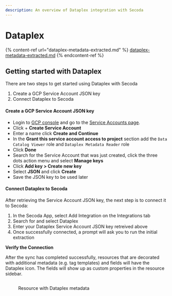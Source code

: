 ```yaml
---
description: An overview of Dataplex integration with Secoda
---
```


# Dataplex

{% content-ref url="dataplex-metadata-extracted.md" %}
[dataplex-metadata-extracted.md](dataplex-metadata-extracted.md)
{% endcontent-ref %}

## Getting started with Dataplex

There are two steps to get started using Dataplex with Secoda

1. Create a GCP Service Account JSON key
2. Connect  Dataplex to Secoda

#### Create a GCP Service Account JSON key

* Login to [GCP console](https://console.cloud.google.com/) and go to the [Service Accounts page](https://console.cloud.google.com/iam-admin/serviceaccounts).&#x20;
* Click + **Create Service Account**
* Enter a name click **Create and Continue**
* In the **Grant this service account access to project** section add the `Data Catalog Viewer` role and `Dataplex Metadata Reader` role
* Click **Done**
* Search for the Service Account that was just created, click the three dots action menu and select **Manage keys**
* Click **Add key > Create new key**
* Select **JSON** and click **Create**
* Save the JSON key to be used later

#### Connect Dataplex to Secoda

After retrieving the Service Account JSON key, the next step is to connect it to Secoda:

1. In the Secoda App, select Add Integration on the Integrations tab
2. Search for and select Dataplex
3. Enter your Dataplex Service Account JSON key retreived above
4. Once successfully connected, a prompt will ask you to run the initial extraction

**Verify the Connection**

After the sync has completed successfully, resources that are decorated with additional metadata (e.g. tag templates) and fields will have the Dataplex icon. The fields will show up as custom properties in the resource sidebar.&#x20;

<figure><img src="../../../.gitbook/assets/Screenshot 2024-05-10 at 2.54.25 PM (2).png" alt=""><figcaption><p>Resource with Dataplex metadata</p></figcaption></figure>

